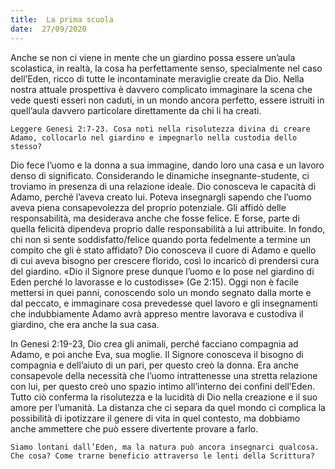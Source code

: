 ```yaml
---
title:  La prima scuola
date:  27/09/2020
---
```


Anche se non ci viene in mente che un giardino possa essere un’aula scolastica, in realtà, la cosa ha perfettamente senso, specialmente nel caso dell’Eden, ricco di tutte le incontaminate meraviglie create da Dio. Nella nostra attuale prospettiva è davvero complicato immaginare la scena che vede questi esseri non caduti, in un mondo ancora perfetto, essere istruiti in quell’aula davvero particolare direttamente da chi li ha creati.

`Leggere Genesi 2:7-23. Cosa noti nella risolutezza divina di creare Adamo, collocarlo nel giardino e impegnarlo nella custodia dello stesso?`

Dio fece l’uomo e la donna a sua immagine, dando loro una casa e un lavoro denso di significato. Considerando le dinamiche insegnante-studente, ci troviamo in presenza di una relazione ideale. Dio conosceva le capacità di Adamo, perché l’aveva creato lui. Poteva insegnargli sapendo che l’uomo aveva piena consapevolezza del proprio potenziale. Gli affidò delle responsabilità, ma desiderava anche che fosse felice. E forse, parte di quella felicità dipendeva proprio dalle responsabilità a lui attribuite. In fondo, chi non si sente soddisfatto/felice quando porta fedelmente a termine un compito che gli è stato affidato? Dio conosceva il cuore di Adamo e quello di cui aveva bisogno per crescere florido, così lo incaricò di prendersi cura del giardino. «Dio il Signore prese dunque l’uomo e lo pose nel giardino di Eden perché lo lavorasse e lo custodisse» (Ge 2:15). Oggi non è facile mettersi in quei panni, conoscendo solo un mondo segnato dalla morte e dal peccato, e immaginare cosa prevedesse quel lavoro e gli insegnamenti che indubbiamente Adamo avrà appreso mentre lavorava e custodiva il giardino, che era anche la sua casa.

In Genesi 2:19-23, Dio crea gli animali, perché facciano compagnia ad Adamo, e poi anche Eva, sua moglie. Il Signore conosceva il bisogno di compagnia e dell’aiuto di un pari, per questo creò la donna. Era anche consapevole della necessità che l’uomo intrattenesse una stretta relazione con lui, per questo creò uno spazio intimo all’interno dei confini dell’Eden. Tutto ciò conferma la risolutezza e la lucidità di Dio nella creazione e il suo amore per l’umanità. La distanza che ci separa da quel mondo ci complica la possibilità di ipotizzare il genere di vita in quel contesto, ma dobbiamo anche ammettere che può essere divertente provare a farlo.

`Siamo lontani dall’Eden, ma la natura può ancora insegnarci qualcosa. Che cosa? Come trarne beneficio attraverso le lenti della Scrittura?`